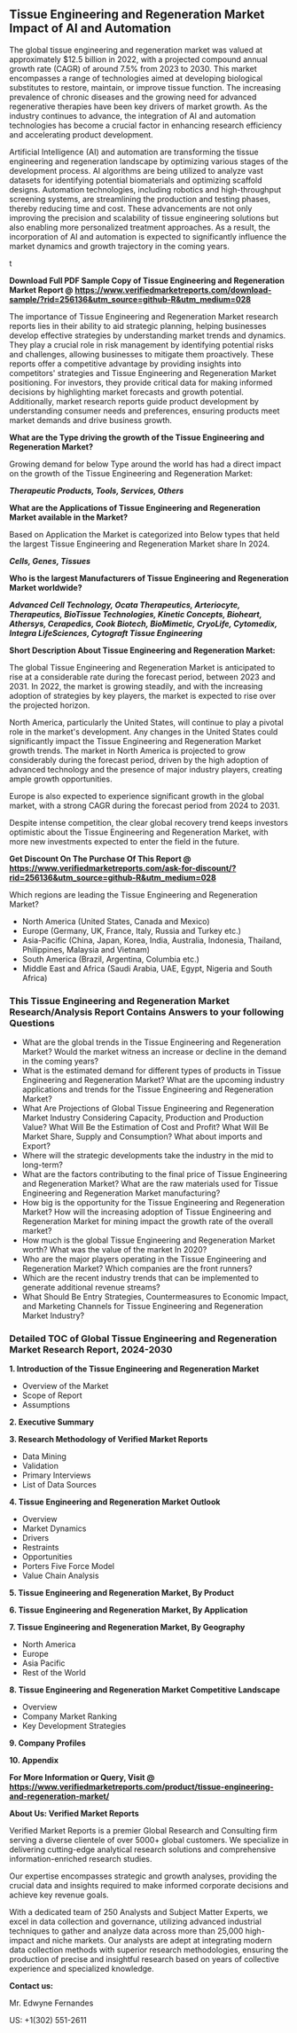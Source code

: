 <h2>Tissue Engineering and Regeneration Market Impact of AI and Automation</h2><p>The global tissue engineering and regeneration market was valued at approximately $12.5 billion in 2022, with a projected compound annual growth rate (CAGR) of around 7.5% from 2023 to 2030. This market encompasses a range of technologies aimed at developing biological substitutes to restore, maintain, or improve tissue function. The increasing prevalence of chronic diseases and the growing need for advanced regenerative therapies have been key drivers of market growth. As the industry continues to advance, the integration of AI and automation technologies has become a crucial factor in enhancing research efficiency and accelerating product development.</p><p>Artificial Intelligence (AI) and automation are transforming the tissue engineering and regeneration landscape by optimizing various stages of the development process. AI algorithms are being utilized to analyze vast datasets for identifying potential biomaterials and optimizing scaffold designs. Automation technologies, including robotics and high-throughput screening systems, are streamlining the production and testing phases, thereby reducing time and cost. These advancements are not only improving the precision and scalability of tissue engineering solutions but also enabling more personalized treatment approaches. As a result, the incorporation of AI and automation is expected to significantly influence the market dynamics and growth trajectory in the coming years.</p>t</p><p id="" class=""><strong>Download Full PDF Sample Copy of Tissue Engineering and Regeneration Market Report @ <a href="https://www.verifiedmarketreports.com/download-sample/?rid=256136&utm_source=github-R&utm_medium=028" target="_blank">https://www.verifiedmarketreports.com/download-sample/?rid=256136&utm_source=github-R&utm_medium=028</a></strong></p><p>The importance of&nbsp;Tissue Engineering and Regeneration Market research reports lies in their ability to aid strategic planning, helping businesses develop effective strategies by understanding market trends and dynamics. They play a crucial role in risk management by identifying potential risks and challenges, allowing businesses to mitigate them proactively. These reports offer a competitive advantage by providing insights into competitors' strategies and Tissue Engineering and Regeneration Market positioning. For investors, they provide critical data for making informed decisions by highlighting market forecasts and growth potential. Additionally, market research reports guide product development by understanding consumer needs and preferences, ensuring products meet market demands and drive business growth.</p><p><strong>What are the&nbsp;Type driving the growth of the Tissue Engineering and Regeneration Market?</strong></p><p id="" class="">Growing demand for below Type around the world has had a direct impact on the growth of the Tissue Engineering and Regeneration Market:</p><em><strong>Therapeutic Products, Tools, Services, Others</strong></em></p><strong>What are the&nbsp;Applications&nbsp;of Tissue Engineering and Regeneration Market available in the Market?</strong></p><p id="" class="">Based on Application the Market is categorized into Below types that held the largest Tissue Engineering and Regeneration Market share In 2024.</p><em><strong>Cells, Genes, Tissues</strong></em></p><strong>Who is the largest Manufacturers of Tissue Engineering and Regeneration Market worldwide?</strong></p><p><em><strong>Advanced Cell Technology, Ocata Therapeutics, Arteriocyte, Therapeutics, BioTissue Technologies, Kinetic Concepts, Bioheart, Athersys, Cerapedics, Cook Biotech, BioMimetic, CryoLife, Cytomedix, Integra LifeSciences, Cytograft Tissue Engineering</strong></em></p><p id="" class=""><strong>Short Description About Tissue Engineering and Regeneration Market:</strong></p><p>The global Tissue Engineering and Regeneration Market is anticipated to rise at a considerable rate during the forecast period, between 2023 and 2031. In 2022, the market is growing steadily, and with the increasing adoption of strategies by key players, the market is expected to rise over the projected horizon.</p><p>North America, particularly the United States, will continue to play a pivotal role in the market's development. Any changes in the United States could significantly impact the Tissue Engineering and Regeneration Market growth trends. The market in North America is projected to grow considerably during the forecast period, driven by the high adoption of advanced technology and the presence of major industry players, creating ample growth opportunities.</p><p>Europe is also expected to experience significant growth in the global market, with a strong CAGR during the forecast period from 2024 to 2031.</p><p>Despite intense competition, the clear global recovery trend keeps investors optimistic about the Tissue Engineering and Regeneration Market, with more new investments expected to enter the field in the future.</p><p id="" class=""><strong>Get Discount On The Purchase Of This Report @ <a href="https://www.verifiedmarketreports.com/ask-for-discount/?rid=256136&utm_source=github-R&utm_medium=028" target="_blank">https://www.verifiedmarketreports.com/ask-for-discount/?rid=256136&utm_source=github-R&utm_medium=028</a></strong></p>Which regions are leading the Tissue Engineering and Regeneration Market?</p><ul><li>North America (United States, Canada and Mexico)</li><li>Europe (Germany, UK, France, Italy, Russia and Turkey etc.)</li><li>Asia-Pacific (China, Japan, Korea, India, Australia, Indonesia, Thailand, Philippines, Malaysia and Vietnam)</li><li>South America (Brazil, Argentina, Columbia etc.)</li><li>Middle East and Africa (Saudi Arabia, UAE, Egypt, Nigeria and South Africa)</li></ul><h3 id="" class="">This Tissue Engineering and Regeneration Market Research/Analysis Report Contains Answers to your following Questions</h3><ul><li>What are the global trends in the Tissue Engineering and Regeneration Market? Would the market witness an increase or decline in the demand in the coming years?</li><li>What is the estimated demand for different types of products in Tissue Engineering and Regeneration Market? What are the upcoming industry applications and trends for the Tissue Engineering and Regeneration Market?</li><li>What Are Projections of Global Tissue Engineering and Regeneration Market Industry Considering Capacity, Production and Production Value? What Will Be the Estimation of Cost and Profit? What Will Be Market Share, Supply and Consumption? What about imports and Export?</li><li>Where will the strategic developments take the industry in the mid to long-term?</li><li>What are the factors contributing to the final price of Tissue Engineering and Regeneration Market? What are the raw materials used for Tissue Engineering and Regeneration Market manufacturing?</li><li>How big is the opportunity for the Tissue Engineering and Regeneration Market? How will the increasing adoption of Tissue Engineering and Regeneration Market for mining impact the growth rate of the overall market?</li><li>How much is the global Tissue Engineering and Regeneration Market worth? What was the value of the market In 2020?</li><li>Who are the major players operating in the Tissue Engineering and Regeneration Market? Which companies are the front runners?</li><li>Which are the recent industry trends that can be implemented to generate additional revenue streams?</li><li>What Should Be Entry Strategies, Countermeasures to Economic Impact, and Marketing Channels for Tissue Engineering and Regeneration Market Industry?</li></ul><h3 id="" class="">Detailed TOC of Global Tissue Engineering and Regeneration Market Research Report, 2024-2030</h3><p id="" class=""><strong>1. Introduction of the Tissue Engineering and Regeneration Market</strong></p><ul><li>Overview of the Market</li><li>Scope of Report</li><li>Assumptions</li></ul><p id="" class=""><strong>2. Executive Summary</strong></p><p id="" class=""><strong>3. Research Methodology of Verified Market Reports</strong></p><ul><li>Data Mining</li><li>Validation</li><li>Primary Interviews</li><li>List of Data Sources</li></ul><p id="" class=""><strong>4. Tissue Engineering and Regeneration Market Outlook</strong></p><ul><li>Overview</li><li>Market Dynamics</li><li>Drivers</li><li>Restraints</li><li>Opportunities</li><li>Porters Five Force Model</li><li>Value Chain Analysis</li></ul><p id="" class=""><strong>5. Tissue Engineering and Regeneration Market, By Product</strong></p><p id="" class=""><strong>6. Tissue Engineering and Regeneration Market, By Application</strong></p><p id="" class=""><strong>7. Tissue Engineering and Regeneration Market, By Geography</strong></p><ul><li>North America</li><li>Europe</li><li>Asia Pacific</li><li>Rest of the World</li></ul><p id="" class=""><strong>8. Tissue Engineering and Regeneration Market Competitive Landscape</strong></p><ul><li>Overview</li><li>Company Market Ranking</li><li>Key Development Strategies</li></ul><p id="" class=""><strong>9. Company Profiles</strong></p><p id="" class=""><strong>10. Appendix</strong></p><p id="" class=""><strong>For More Information or Query, Visit @ <a href="https://www.verifiedmarketreports.com/product/tissue-engineering-and-regeneration-market/" target="_blank">https://www.verifiedmarketreports.com/product/tissue-engineering-and-regeneration-market/</a></strong></p><p id="" class=""><strong>About Us: Verified Market Reports</strong></p><p id="" class="">Verified Market Reports is a premier Global Research and Consulting firm serving a diverse clientele of over 5000+ global customers. We specialize in delivering cutting-edge analytical research solutions and comprehensive information-enriched research studies.</p><p id="" class="">Our expertise encompasses strategic and growth analyses, providing the crucial data and insights required to make informed corporate decisions and achieve key revenue goals.</p><p id="" class="">With a dedicated team of 250 Analysts and Subject Matter Experts, we excel in data collection and governance, utilizing advanced industrial techniques to gather and analyze data across more than 25,000 high-impact and niche markets. Our analysts are adept at integrating modern data collection methods with superior research methodologies, ensuring the production of precise and insightful research based on years of collective experience and specialized knowledge.</p><p id="" class=""><strong>Contact us:</strong></p><p id="" class="">Mr. Edwyne Fernandes</p><p id="" class="">US: +1(302) 551-2611</p>